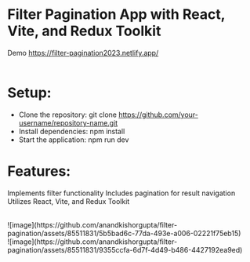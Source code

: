 # Filter Pagination App with React, Vite, and Redux Toolkit
Demo https://filter-pagination2023.netlify.app/
<br>
<br>

# Setup:
- Clone the repository: git clone https://github.com/your-username/repository-name.git
- Install dependencies: npm install
- Start the application: npm run dev

# Features:
Implements filter functionality
Includes pagination for result navigation
Utilizes React, Vite, and Redux Toolkit

<br>
![image](https://github.com/anandkishorgupta/filter-pagination/assets/85511831/5b5bad6c-77da-493e-a006-02221f75eb15)
<br>
![image](https://github.com/anandkishorgupta/filter-pagination/assets/85511831/9355ccfa-6d7f-4d49-b486-4427192ea9ed)
